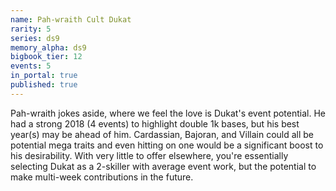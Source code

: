 ```yaml
---
name: Pah-wraith Cult Dukat
rarity: 5
series: ds9
memory_alpha: ds9
bigbook_tier: 12
events: 5
in_portal: true
published: true
---
```


Pah-wraith jokes aside, where we feel the love is Dukat's event potential. He had a strong 2018 (4 events) to highlight double 1k bases, but his best year(s) may be ahead of him. Cardassian, Bajoran, and Villain could all be potential mega traits and even hitting on one would be a significant boost to his desirability. With very little to offer elsewhere, you're essentially selecting Dukat as a 2-skiller with average event work, but the potential to make multi-week contributions in the future.
